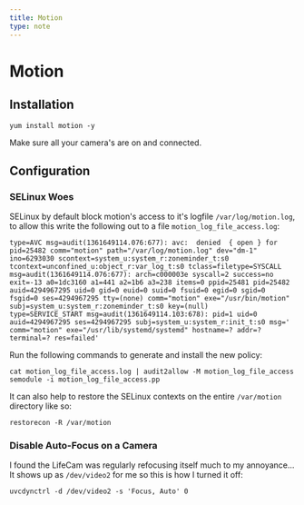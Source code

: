```yaml
---
title: Motion
type: note
---
```


# Motion

## Installation

```
yum install motion -y
```

Make sure all your camera's are on and connected.

## Configuration

### SELinux Woes

SELinux by default block motion's access to it's logfile `/var/log/motion.log`,
to allow this write the following out to a file `motion_log_file_access.log`:

```
type=AVC msg=audit(1361649114.076:677): avc:  denied  { open } for  pid=25482 comm="motion" path="/var/log/motion.log" dev="dm-1" ino=6293030 scontext=system_u:system_r:zoneminder_t:s0 tcontext=unconfined_u:object_r:var_log_t:s0 tclass=filetype=SYSCALL msg=audit(1361649114.076:677): arch=c000003e syscall=2 success=no exit=-13 a0=1dc3160 a1=441 a2=1b6 a3=238 items=0 ppid=25481 pid=25482 auid=4294967295 uid=0 gid=0 euid=0 suid=0 fsuid=0 egid=0 sgid=0 fsgid=0 ses=4294967295 tty=(none) comm="motion" exe="/usr/bin/motion" subj=system_u:system_r:zoneminder_t:s0 key=(null)
type=SERVICE_START msg=audit(1361649114.103:678): pid=1 uid=0 auid=4294967295 ses=4294967295 subj=system_u:system_r:init_t:s0 msg=' comm="motion" exe="/usr/lib/systemd/systemd" hostname=? addr=? terminal=? res=failed'
```

Run the following commands to generate and install the new policy:

```
cat motion_log_file_access.log | audit2allow -M motion_log_file_access
semodule -i motion_log_file_access.pp
```

It can also help to restore the SELinux contexts on the entire `/var/motion`
directory like so:

```
restorecon -R /var/motion
```

### Disable Auto-Focus on a Camera

I found the LifeCam was regularly refocusing itself much to my annoyance... It
shows up as `/dev/video2` for me so this is how I turned it off:

```
uvcdynctrl -d /dev/video2 -s 'Focus, Auto' 0
```

